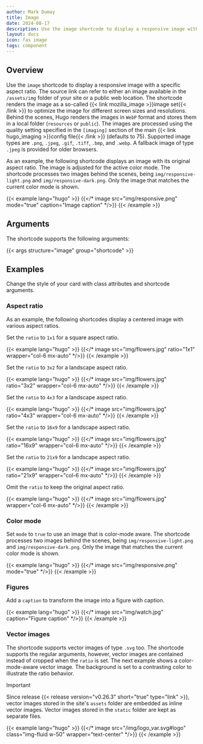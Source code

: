 ```yaml
---
author: Mark Dumay
title: Image
date: 2024-08-17
description: Use the image shortcode to display a responsive image with a specific aspect ratio.
layout: docs
icon: fas image
tags: component
---
```


## Overview

Use the `image` shortcode to display a responsive image with a specific aspect ratio. The source link can refer to either an image available in the `/assets/img` folder of your site or a public web location. The shortcode renders the image as a so-called {{< link mozilla_image >}}image set{{< /link >}} to optimize the image for different screen sizes and resolutions. Behind the scenes, Hugo renders the images in `WebP` format and stores them in a local folder (`resources` or `public`). The images are processed using the quality setting specified in the `[imaging]` section of the main {{< link hugo_imaging >}}config file{{< /link >}} (defaults to 75). Supported image types are `.png`, `.jpeg`, `.gif`, `.tiff`, `.bmp`, and `.webp`. A fallback image of type `.jpeg` is provided for older browsers.

As an example, the following shortcode displays an image with its original aspect ratio. The image is adjusted for the active color mode. The shortcode processes two images behind the scenes, being `img/responsive-light.png` and `img/responsive-dark.png`. Only the image that matches the current color mode is shown.

<!-- markdownlint-disable MD037 -->
{{< example lang="hugo" >}}
{{</* image src="img/responsive.png" mode="true" caption="Image caption" */>}}
{{< /example >}}
<!-- markdownlint-enable MD037 -->

## Arguments

The shortcode supports the following arguments:

{{< args structure="image" group="shortcode" >}}

## Examples

Change the style of your card with class attributes and shortcode arguments.

### Aspect ratio

As an example, the following shortcodes display a centered image with various aspect ratios.

Set the `ratio` to `1x1` for a square aspect ratio.

<!-- markdownlint-disable MD037 -->
{{< example lang="hugo" >}}
{{</* image src="img/flowers.jpg" ratio="1x1" wrapper="col-6 mx-auto" */>}}
{{< /example >}}
<!-- markdownlint-enable MD037 -->

Set the `ratio` to `3x2` for a landscape aspect ratio.

<!-- markdownlint-disable MD037 -->
{{< example lang="hugo" >}}
{{</* image src="img/flowers.jpg" ratio="3x2" wrapper="col-6 mx-auto" */>}}
{{< /example >}}
<!-- markdownlint-enable MD037 -->

Set the `ratio` to `4x3` for a landscape aspect ratio.

<!-- markdownlint-disable MD037 -->
{{< example lang="hugo" >}}
{{</* image src="img/flowers.jpg" ratio="4x3" wrapper="col-6 mx-auto" */>}}
{{< /example >}}
<!-- markdownlint-enable MD037 -->

Set the `ratio` to `16x9` for a landscape aspect ratio.

<!-- markdownlint-disable MD037 -->
{{< example lang="hugo" >}}
{{</* image src="img/flowers.jpg" ratio="16x9" wrapper="col-6 mx-auto" */>}}
{{< /example >}}
<!-- markdownlint-enable MD037 -->

Set the `ratio` to `21x9` for a landscape aspect ratio.

<!-- markdownlint-disable MD037 -->
{{< example lang="hugo" >}}
{{</* image src="img/flowers.jpg" ratio="21x9" wrapper="col-6 mx-auto" */>}}
{{< /example >}}
<!-- markdownlint-enable MD037 -->

Omit the `ratio` to keep the original aspect ratio.

<!-- markdownlint-disable MD037 -->
{{< example lang="hugo" >}}
{{</* image src="img/flowers.jpg" wrapper="col-6 mx-auto" */>}}
{{< /example >}}
<!-- markdownlint-enable MD037 -->

### Color mode

Set `mode` to `true` to use an image that is color-mode aware. The shortcode processes two images behind the scenes, being `img/responsive-light.png` and `img/responsive-dark.png`. Only the image that matches the current color mode is shown.

<!-- markdownlint-disable MD037 -->
{{< example lang="hugo" >}}
{{</* image src="img/responsive.png" mode="true" */>}}
{{< /example >}}
<!-- markdownlint-enable MD037 -->

### Figures

Add a `caption` to transform the image into a figure with caption.

<!-- markdownlint-disable MD037 -->
{{< example lang="hugo" >}}
{{</* image src="img/watch.jpg" caption="Figure caption" */>}}
{{< /example >}}
<!-- markdownlint-enable MD037 -->

### Vector images

The shortcode supports vector images of type `.svg` too. The shortcode supports the regular arguments, however, vector images are contained instead of cropped when the `ratio` is set. The next example shows a color-mode-aware vector image. The background is set to a contrasting color to illustrate the ratio behavior.

> [!IMPORTANT]
> Since release {{< release version="v0.26.3" short="true" type="link" >}}, vector images stored in the site's `assets` folder are embedded as inline vector images. Vector images stored in the `static` folder are kept as separate files.

<!-- markdownlint-disable MD037 -->
{{< example lang="hugo" >}}
{{</* image src="/img/logo_var.svg#logo" class="img-fluid w-50" wrapper="text-center" */>}}
{{< /example >}}
<!-- markdownlint-enable MD037 -->
